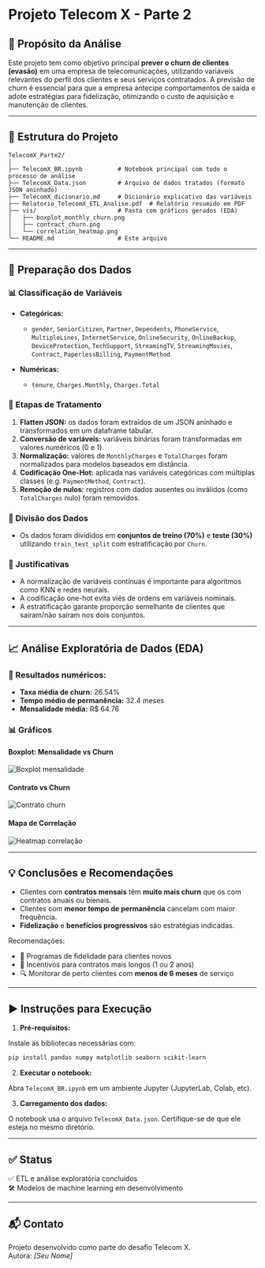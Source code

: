 # Projeto Telecom X - Parte 2

## 📌 Propósito da Análise

Este projeto tem como objetivo principal **prever o churn de clientes (evasão)** em uma empresa de telecomunicações, utilizando variáveis relevantes do perfil dos clientes e seus serviços contratados. A previsão de churn é essencial para que a empresa antecipe comportamentos de saída e adote estratégias para fidelização, otimizando o custo de aquisição e manutenção de clientes.

---

## 📁 Estrutura do Projeto

```
TelecomX_Parte2/
│
├── TelecomX_BR.ipynb          # Notebook principal com todo o processo de análise
├── TelecomX_Data.json         # Arquivo de dados tratados (formato JSON aninhado)
├── TelecomX_dicionario.md     # Dicionário explicativo das variáveis
├── Relatorio_TelecomX_ETL_Analise.pdf  # Relatório resumido em PDF
├── vis/                       # Pasta com gráficos gerados (EDA)
│   ├── boxplot_monthly_churn.png
│   ├── contract_churn.png
│   └── correlation_heatmap.png
└── README.md                  # Este arquivo
```

---

## 🔧 Preparação dos Dados

### 📊 Classificação de Variáveis

- **Categóricas:**
  - `gender`, `SeniorCitizen`, `Partner`, `Dependents`, `PhoneService`, `MultipleLines`, `InternetService`, `OnlineSecurity`, `OnlineBackup`, `DeviceProtection`, `TechSupport`, `StreamingTV`, `StreamingMovies`, `Contract`, `PaperlessBilling`, `PaymentMethod`

- **Numéricas:**
  - `tenure`, `Charges.Monthly`, `Charges.Total`

### 🧹 Etapas de Tratamento

1. **Flatten JSON:** os dados foram extraídos de um JSON aninhado e transformados em um dataframe tabular.
2. **Conversão de variáveis:** variáveis binárias foram transformadas em valores numéricos (0 e 1).
3. **Normalização:** valores de `MonthlyCharges` e `TotalCharges` foram normalizados para modelos baseados em distância.
4. **Codificação One-Hot:** aplicada nas variáveis categóricas com múltiplas classes (e.g. `PaymentMethod`, `Contract`).
5. **Remoção de nulos:** registros com dados ausentes ou inválidos (como `TotalCharges` nulo) foram removidos.

### 🔀 Divisão dos Dados

- Os dados foram divididos em **conjuntos de treino (70%)** e **teste (30%)** utilizando `train_test_split` com estratificação por `Churn`.

### 🧠 Justificativas

- A normalização de variáveis contínuas é importante para algoritmos como KNN e redes neurais.
- A codificação one-hot evita viés de ordens em variáveis nominais.
- A estratificação garante proporção semelhante de clientes que saíram/não saíram nos dois conjuntos.

---

## 📈 Análise Exploratória de Dados (EDA)

### 🧮 Resultados numéricos:
- **Taxa média de churn:** 26.54%
- **Tempo médio de permanência:** 32.4 meses
- **Mensalidade média:** R$ 64.76

### 📊 Gráficos

#### Boxplot: Mensalidade vs Churn
![Boxplot mensalidade](vis/boxplot_monthly_churn.png)

#### Contrato vs Churn
![Contrato churn](vis/contract_churn.png)

#### Mapa de Correlação
![Heatmap correlação](vis/correlation_heatmap.png)

---

## 💡 Conclusões e Recomendações

- Clientes com **contratos mensais** têm **muito mais churn** que os com contratos anuais ou bienais.
- Clientes com **menor tempo de permanência** cancelam com maior frequência.
- **Fidelização** e **benefícios progressivos** são estratégias indicadas.

Recomendações:

- 🎁 Programas de fidelidade para clientes novos
- 📅 Incentivos para contratos mais longos (1 ou 2 anos)
- 🔍 Monitorar de perto clientes com **menos de 6 meses** de serviço

---

## ▶️ Instruções para Execução

1. **Pré-requisitos:**

Instale as bibliotecas necessárias com:

```bash
pip install pandas numpy matplotlib seaborn scikit-learn
```

2. **Executar o notebook:**

Abra `TelecomX_BR.ipynb` em um ambiente Jupyter (JupyterLab, Colab, etc).

3. **Carregamento dos dados:**

O notebook usa o arquivo `TelecomX_Data.json`. Certifique-se de que ele esteja no mesmo diretório.

---

## ✅ Status

✅ ETL e análise exploratória concluídos  
🛠️ Modelos de machine learning em desenvolvimento

---

## 📬 Contato

Projeto desenvolvido como parte do desafio Telecom X.  
Autora: *[Seu Nome]*